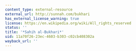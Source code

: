 ```yaml
---
content_type: external-resource
external_url: http://sunnah.com/bukhari
has_external_license_warning: true
license: https://en.wikipedia.org/wiki/All_rights_reserved
status: ''
title: '*Sahih al-Bukhari*'
uid: 11a70f26-23ec-4603-b303-c02cb408302a
wayback_url: ''
---
```

